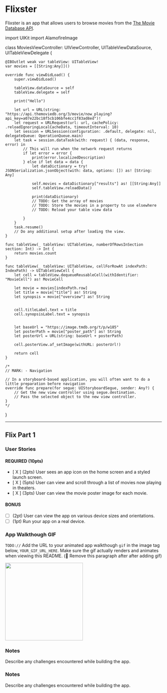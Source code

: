 # Flixster
Flixster is an app that allows users to browse movies from the [The Movie Database API](http://docs.themoviedb.apiary.io/#).

import UIKit
import AlamofireImage

class MoviesViewController: UIViewController, UITableViewDataSource, UITableViewDelegate {
    
    
    @IBOutlet weak var tableView: UITableView!
    var movies = [[String:Any]]()
    
    override func viewDidLoad() {
        super.viewDidLoad()
        
        tableView.dataSource = self
        tableView.delegate = self
        
        print("Hello")
        
        let url = URL(string: "https://api.themoviedb.org/3/movie/now_playing?api_key=a07e22bc18f5cb106bfe4cc1f83ad8ed")!
        let request = URLRequest(url: url, cachePolicy: .reloadIgnoringLocalCacheData, timeoutInterval: 10)
        let session = URLSession(configuration: .default, delegate: nil, delegateQueue: OperationQueue.main)
        let task = session.dataTask(with: request) { (data, response, error) in
            // This will run when the network request returns
            if let error = error {
                print(error.localizedDescription)
            } else if let data = data {
                let dataDictionary = try! JSONSerialization.jsonObject(with: data, options: []) as! [String: Any]
                
                self.movies = dataDictionary["results"] as! [[String:Any]]
                self.tableView.reloadData()
                
                print(dataDictionary)
                // TODO: Get the array of movies
                // TODO: Store the movies in a property to use elsewhere
                // TODO: Reload your table view data
                
            }
        }
        task.resume()
        // Do any additional setup after loading the view.
    }
    
    func tableView(_ tableView: UITableView, numberOfRowsInSection section: Int) -> Int {
        return movies.count
    }
    
    func tableView(_ tableView: UITableView, cellForRowAt indexPath: IndexPath) -> UITableViewCell {
        let cell = tableView.dequeueReusableCell(withIdentifier: "MovieCell") as! MovieCell
        
        let movie = movies[indexPath.row]
        let title = movie["title"] as! String
        let synopsis = movie["overview"] as! String
        
        
        cell.titleLabel.text = title
        cell.synopsisLabel.text = synopsis
        
        
        let baseUrl = "https://image.tmdb.org/t/p/w185"
        let posterPath = movie["poster_path"] as! String
        let posterUrl = URL(string: baseUrl + posterPath)
        
        cell.posterView.af_setImage(withURL: posterUrl!)
        
        return cell
    }

    /*
    // MARK: - Navigation

    // In a storyboard-based application, you will often want to do a little preparation before navigation
    override func prepare(for segue: UIStoryboardSegue, sender: Any?) {
        // Get the new view controller using segue.destination.
        // Pass the selected object to the new view controller.
    }
    */

}

---
## Flix Part 1

### User Stories

#### REQUIRED (10pts)
- [ X ] (2pts) User sees an app icon on the home screen and a styled launch screen.
- [ X ] (5pts) User can view and scroll through a list of movies now playing in theaters.
- [ X ] (3pts) User can view the movie poster image for each movie.

#### BONUS
- [ ] (2pt) User can view the app on various device sizes and orientations.
- [ ] (1pt) Run your app on a real device.

### App Walkthough GIF
`TODO://` Add the URL to your animated app walkthough `gif` in the image tag below, `YOUR_GIF_URL_HERE`. Make sure the gif actually renders and animates when viewing this README. (🚫 Remove this paragraph after after adding gif)

<img src="YOUR_GIF_URL_HERE" width=250><br>

### Notes
Describe any challenges encountered while building the app.

### Notes
Describe any challenges encountered while building the app.
